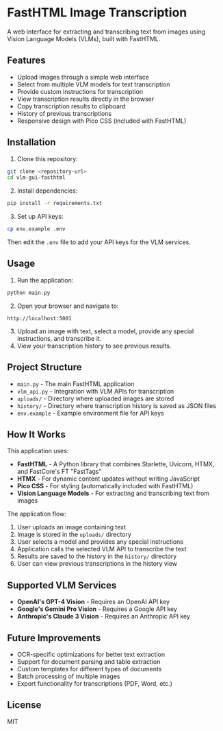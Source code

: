 # FastHTML Image Transcription

A web interface for extracting and transcribing text from images using Vision Language Models (VLMs), built with FastHTML.

## Features

- Upload images through a simple web interface
- Select from multiple VLM models for text transcription
- Provide custom instructions for transcription
- View transcription results directly in the browser
- Copy transcription results to clipboard
- History of previous transcriptions
- Responsive design with Pico CSS (included with FastHTML)

## Installation

1. Clone this repository:
```bash
git clone <repository-url>
cd vlm-gui-fasthtml
```

2. Install dependencies:
```bash
pip install -r requirements.txt
```

3. Set up API keys:
```bash
cp env.example .env
```
Then edit the `.env` file to add your API keys for the VLM services.

## Usage

1. Run the application:
```bash
python main.py
```

2. Open your browser and navigate to:
```
http://localhost:5001
```

3. Upload an image with text, select a model, provide any special instructions, and transcribe it.
4. View your transcription history to see previous results.

## Project Structure

- `main.py` - The main FastHTML application
- `vlm_api.py` - Integration with VLM APIs for transcription
- `uploads/` - Directory where uploaded images are stored
- `history/` - Directory where transcription history is saved as JSON files
- `env.example` - Example environment file for API keys

## How It Works

This application uses:

- **FastHTML** - A Python library that combines Starlette, Uvicorn, HTMX, and FastCore's FT "FastTags"
- **HTMX** - For dynamic content updates without writing JavaScript
- **Pico CSS** - For styling (automatically included with FastHTML)
- **Vision Language Models** - For extracting and transcribing text from images

The application flow:
1. User uploads an image containing text
2. Image is stored in the `uploads/` directory
3. User selects a model and provides any special instructions
4. Application calls the selected VLM API to transcribe the text
5. Results are saved to the history in the `history/` directory
6. User can view previous transcriptions in the history view

## Supported VLM Services

- **OpenAI's GPT-4 Vision** - Requires an OpenAI API key
- **Google's Gemini Pro Vision** - Requires a Google API key
- **Anthropic's Claude 3 Vision** - Requires an Anthropic API key

## Future Improvements

- OCR-specific optimizations for better text extraction
- Support for document parsing and table extraction
- Custom templates for different types of documents
- Batch processing of multiple images
- Export functionality for transcriptions (PDF, Word, etc.)

## License

MIT 